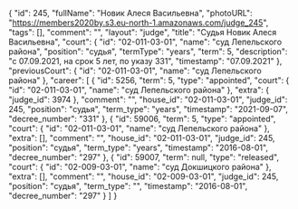 {
    "id": 245,
    "fullName": "Новик Алеся Васильевна",
    "photoURL": "https://members2020by.s3.eu-north-1.amazonaws.com/judge_245",
    "tags": [],
    "comment": "",
    "layout": "judge",
    "title": "Судья Новик Алеся Васильевна",
    "court": {
        "id": "02-011-03-01",
        "name": "суд Лепельского района",
        "position": "судья",
        "termType": "years",
        "term": 5,
        "description": "c 07.09.2021, на срок 5 лет, по указу 331",
        "timestamp": "07.09.2021"
    },
    "previousCourt": {
        "id": "02-011-03-01",
        "name": "суд Лепельского района"
    },
    "career": [
        {
            "id": 5256,
            "term": 5,
            "type": "appointed",
            "court": {
                "id": "02-011-03-01",
                "name": "суд Лепельского района"
            },
            "extra": {
                "judge_id": 3974
            },
            "comment": "",
            "house_id": "02-011-03-01",
            "judge_id": 245,
            "position": "судья",
            "term_type": "years",
            "timestamp": "2021-09-07",
            "decree_number": "331"
        },
        {
            "id": 59006,
            "term": 5,
            "type": "appointed",
            "court": {
                "id": "02-011-03-01",
                "name": "суд Лепельского района"
            },
            "extra": [],
            "comment": "",
            "house_id": "02-011-03-01",
            "judge_id": 245,
            "position": "судья",
            "term_type": "years",
            "timestamp": "2016-08-01",
            "decree_number": "297"
        },
        {
            "id": 59007,
            "term": null,
            "type": "released",
            "court": {
                "id": "02-009-03-01",
                "name": "суд Докшицкого района"
            },
            "extra": [],
            "comment": "",
            "house_id": "02-009-03-01",
            "judge_id": 245,
            "position": "судья",
            "term_type": "",
            "timestamp": "2016-08-01",
            "decree_number": "297"
        }
    ]
}